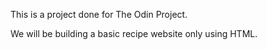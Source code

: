 This is a project done for The Odin Project.

We will be building a basic recipe website only using HTML.